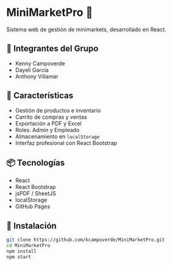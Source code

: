 # MiniMarketPro 🛒

Sistema web de gestión de minimarkets, desarrollado en React.

## 👥 Integrantes del Grupo

- Kenny Campoverde
- Dayeli García
- Anthony Villamar

## 🚀 Características

- Gestión de productos e inventario
- Carrito de compras y ventas
- Exportación a PDF y Excel
- Roles: Admin y Empleado
- Almacenamiento en `localStorage`
- Interfaz profesional con React Bootstrap

## 📦 Tecnologías

- React
- React Bootstrap
- jsPDF / SheetJS
- localStorage
- GitHub Pages

## 🔧 Instalación

```bash
git clone https://github.com/kcampoverde/MiniMarketPro.git
cd MiniMarketPro
npm install
npm start
